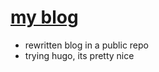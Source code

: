 # [my blog](https://blog.abschill.com)

- rewritten blog in a public repo
- trying hugo, its pretty nice
